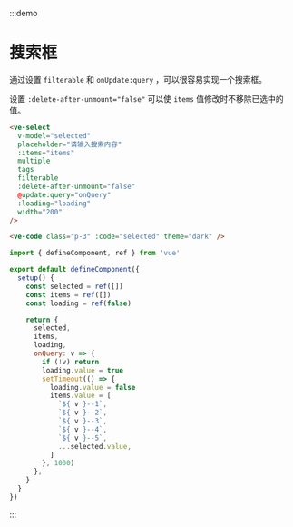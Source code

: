 :::demo

# 搜索框

通过设置 `filterable` 和 `onUpdate:query` ，可以很容易实现一个搜索框。

设置 `:delete-after-unmount="false"` 可以使 `items` 值修改时不移除已选中的值。

```html
<ve-select
  v-model="selected"
  placeholder="请输入搜索内容"
  :items="items"
  multiple
  tags
  filterable
  :delete-after-unmount="false"
  @update:query="onQuery"
  :loading="loading"
  width="200"
/>

<ve-code class="p-3" :code="selected" theme="dark" />
```

```js
import { defineComponent, ref } from 'vue'

export default defineComponent({
  setup() {
    const selected = ref([])
    const items = ref([])
    const loading = ref(false)

    return {
      selected,
      items,
      loading,
      onQuery: v => {
        if (!v) return
        loading.value = true
        setTimeout(() => {
          loading.value = false
          items.value = [
            `${ v }--1`,
            `${ v }--2`,
            `${ v }--3`,
            `${ v }--4`,
            `${ v }--5`,
            ...selected.value,
          ]
        }, 1000)
      },
    }
  }
})
```

:::